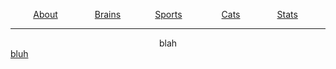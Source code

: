<p align="center">
  <a href="https://tcdixon4.github.io/about">About</a>
  &nbsp;&nbsp;&nbsp;&nbsp;&nbsp;&nbsp;&nbsp;&nbsp;&nbsp;&nbsp;&nbsp;&nbsp;&nbsp;
  <a href="https://tcdixon4.github.io/brains">Brains</a>
  &nbsp;&nbsp;&nbsp;&nbsp;&nbsp;&nbsp;&nbsp;&nbsp;&nbsp;&nbsp;&nbsp;&nbsp;
  <a href="https://tcdixon4.github.io/sports">Sports</a>
  &nbsp;&nbsp;&nbsp;&nbsp;&nbsp;&nbsp;&nbsp;&nbsp;&nbsp;&nbsp;&nbsp;&nbsp;&nbsp;&nbsp;
  <a href="https://tcdixon4.github.io/cats">Cats</a>
  &nbsp;&nbsp;&nbsp;&nbsp;&nbsp;&nbsp;&nbsp;&nbsp;&nbsp;&nbsp;&nbsp;&nbsp;&nbsp;
  <a href="https://tcdixon4.github.io/stats">Stats</a>
  &nbsp;
</p>

---

<div align="center">blah</div>
<a href="https://tcdixon4.github.io/brains">bluh</a>
